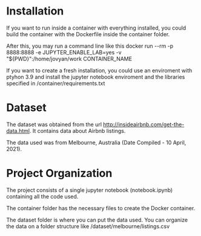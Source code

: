 # Installation

If you want to run inside a container with everything installed, you could build the container with the Dockerfile inside the container folder.

After this, you may run a command line like this docker run --rm -p 8888:8888 -e JUPYTER_ENABLE_LAB=yes -v "${PWD}":/home/jovyan/work CONTAINER_NAME

If you want to create a fresh installation, you could use an enviroment with ptyhon 3.9 and install the jupyter notebook enviroment and the libraries specified in /container/requirements.txt 

# Dataset

The dataset was obtained from the url http://insideairbnb.com/get-the-data.html. It contains data about Airbnb listings.

The data used was from Melbourne, Australia (Date Compiled - 10 April, 2021).

# Project Organization

The project consists of a single jupyter notebook (notebook.ipynb) containing all the code used.

The container folder has the necessary files to create the Docker container.

The dataset folder is where you can put the data used. You can organize the data on a folder structure like /dataset/melbourne/listings.csv
